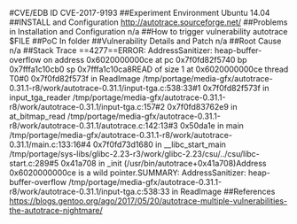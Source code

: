 #CVE/EDB ID
CVE-2017-9193
##Experiment Environment
Ubuntu 14.04
##INSTALL and Configuration
http://autotrace.sourceforge.net/
##Problems in Installation and Configuration
n/a
##How to trigger vulnerability
autotrace $FILE
##PoC
In folder
##Vulnerability Details and Patch
n/a
##Root Cause
n/a
##Stack Trace
==4277==ERROR: AddressSanitizer: heap-buffer-overflow on address 0x6020000000ce at pc 0x7f0fd82f5740 bp 0x7fffa1c10cb0 sp 0x7fffa1c10ca8READ of size 1 at 0x6020000000ce thread T0#0 0x7f0fd82f573f in ReadImage /tmp/portage/media-gfx/autotrace-0.31.1-r8/work/autotrace-0.31.1/input-tga.c:538:33#1 0x7f0fd82f573f in input_tga_reader /tmp/portage/media-gfx/autotrace-0.31.1-r8/work/autotrace-0.31.1/input-tga.c:157#2 0x7f0fd83762e9 in at_bitmap_read /tmp/portage/media-gfx/autotrace-0.31.1-r8/work/autotrace-0.31.1/autotrace.c:142:13#3 0x50da1e in main /tmp/portage/media-gfx/autotrace-0.31.1-r8/work/autotrace-0.31.1/main.c:133:16#4 0x7f0fd73d1680 in __libc_start_main /tmp/portage/sys-libs/glibc-2.23-r3/work/glibc-2.23/csu/../csu/libc-start.c:289#5 0x41a708 in _init (/usr/bin/autotrace+0x41a708)Address 0x6020000000ce is a wild pointer.SUMMARY: AddressSanitizer: heap-buffer-overflow /tmp/portage/media-gfx/autotrace-0.31.1-r8/work/autotrace-0.31.1/input-tga.c:538:33 in ReadImage
##References
https://blogs.gentoo.org/ago/2017/05/20/autotrace-multiple-vulnerabilities-the-autotrace-nightmare/